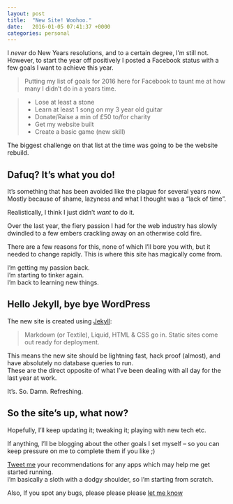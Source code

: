 ```yaml
---
layout: post
title:  "New Site! Woohoo."
date:   2016-01-05 07:41:37 +0000
categories: personal
---
```


I *never* do New Years resolutions, and to a certain degree, I’m still not.  
However, to start the year off positively I posted a Facebook status with a few goals I want to achieve this year.

>Putting my list of goals for 2016 here for Facebook to taunt me at how many I didn’t do in a years time.

> - Lose at least a stone
> - Learn at least 1 song on my 3 year old guitar
> - Donate/Raise a min of £50 to/for charity
> - Get my website built
> - Create a basic game (new skill)

The biggest challenge on that list at the time was going to be the website rebuild.  

## Dafuq? It’s what you do!

It’s something that has been avoided like the plague for several years now.  
Mostly because of shame, lazyness and what I thought was a “lack of time”.

Realistically, I think I just didn’t _want_ to do it.

Over the last year, the fiery passion I had for the web industry has slowly dwindled to a few embers crackling away on an otherwise cold fire.

There are a few reasons for this, none of which I’ll bore you with, but it needed to change rapidly. This is where this site has magically come from.

I’m getting my passion back.  
I’m starting to tinker again.  
I’m back to learning new things.

## Hello Jekyll, bye bye WordPress

The new site is created using [Jekyll](https://jekyllrb.com/):

>Markdown (or Textile), Liquid, HTML & CSS go in. Static sites come out ready for deployment.

This means the new site should be lightning fast, hack proof (almost), and have absolutely no database queries to run.  
These are the direct opposite of what I’ve been dealing with all day for the last year at work.

It’s. So. Damn. Refreshing.

## So the site’s up, what now?

Hopefully, I’ll keep updating it; tweaking it; playing with new tech etc.

If anything, I’ll be blogging about the other goals I set myself – so you can keep pressure on me to complete them if you like ;)

[Tweet me](https://twitter.com/kersley) your recommendations for any apps which may help me get started running.  
I’m basically a sloth with a dodgy shoulder, so I’m starting from scratch.

Also, If you spot any bugs, please please please [let me know](https://twitter.com/kersley)
